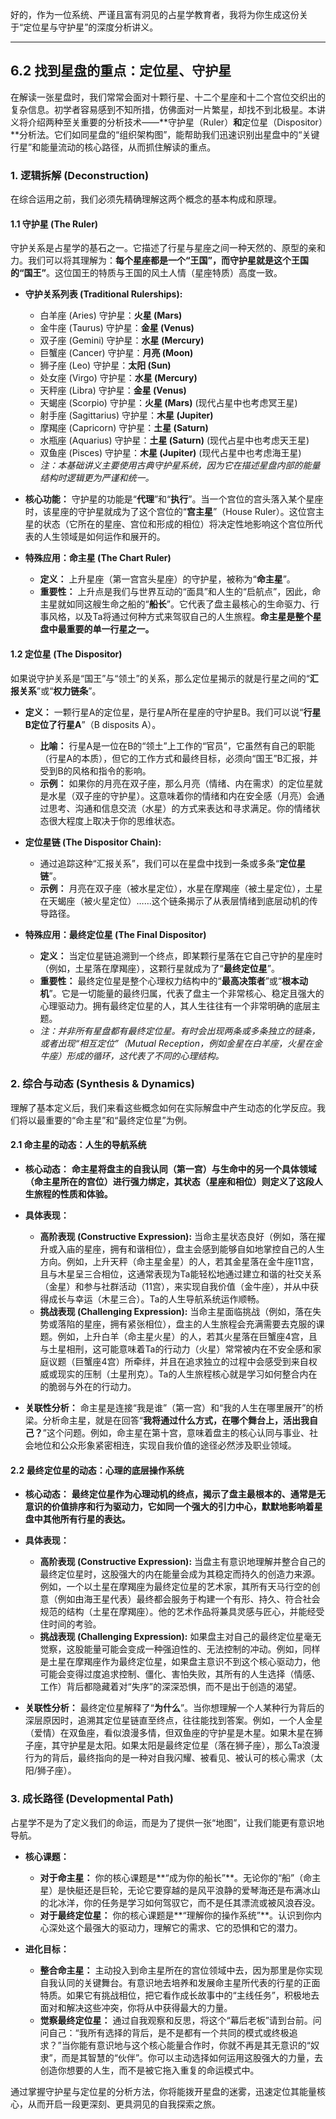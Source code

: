 好的，作为一位系统、严谨且富有洞见的占星学教育者，我将为你生成这份关于“定位星与守护星”的深度分析讲义。

---

## 6.2 找到星盘的重点：定位星、守护星

在解读一张星盘时，我们常常会面对十颗行星、十二个星座和十二个宫位交织出的复杂信息。初学者容易感到不知所措，仿佛面对一片繁星，却找不到北极星。本讲义将介绍两种至关重要的分析技术——**守护星（Ruler）**和**定位星（Dispositor）**分析法。它们如同星盘的“组织架构图”，能帮助我们迅速识别出星盘中的“关键行星”和能量流动的核心路径，从而抓住解读的重点。

### 1. 逻辑拆解 (Deconstruction)

在综合运用之前，我们必须先精确理解这两个概念的基本构成和原理。

#### **1.1 守护星 (The Ruler)**

守护关系是占星学的基石之一。它描述了行星与星座之间一种天然的、原型的亲和力。我们可以将其理解为：**每个星座都是一个“王国”，而守护星就是这个王国的“国王”**。这位国王的特质与王国的风土人情（星座特质）高度一致。

*   **守护关系列表 (Traditional Rulerships):**
    *   白羊座 (Aries) 守护星：**火星 (Mars)**
    *   金牛座 (Taurus) 守护星：**金星 (Venus)**
    *   双子座 (Gemini) 守护星：**水星 (Mercury)**
    *   巨蟹座 (Cancer) 守护星：**月亮 (Moon)**
    *   狮子座 (Leo) 守护星：**太阳 (Sun)**
    *   处女座 (Virgo) 守护星：**水星 (Mercury)**
    *   天秤座 (Libra) 守护星：**金星 (Venus)**
    *   天蝎座 (Scorpio) 守护星：**火星 (Mars)** (现代占星中也考虑冥王星)
    *   射手座 (Sagittarius) 守护星：**木星 (Jupiter)**
    *   摩羯座 (Capricorn) 守护星：**土星 (Saturn)**
    *   水瓶座 (Aquarius) 守护星：**土星 (Saturn)** (现代占星中也考虑天王星)
    *   双鱼座 (Pisces) 守护星：**木星 (Jupiter)** (现代占星中也考虑海王星)
    *   *注：本基础讲义主要使用古典守护星系统，因为它在描述星盘内部的能量结构时逻辑更为严谨和统一。*

*   **核心功能：** 守护星的功能是“**代理**”和“**执行**”。当一个宫位的宫头落入某个星座时，该星座的守护星就成为了这个宫位的“**宫主星**”（House Ruler）。这位宫主星的状态（它所在的星座、宫位和形成的相位）将决定性地影响这个宫位所代表的人生领域是如何运作和展开的。

*   **特殊应用：命主星 (The Chart Ruler)**
    *   **定义：** 上升星座（第一宫宫头星座）的守护星，被称为“**命主星**”。
    *   **重要性：** 上升点是我们与世界互动的“面具”和人生的“启航点”，因此，命主星就如同这艘生命之船的“**船长**”。它代表了盘主最核心的生命驱力、行事风格，以及Ta将通过何种方式来驾驭自己的人生旅程。**命主星是整个星盘中最重要的单一行星之一。**

#### **1.2 定位星 (The Dispositor)**

如果说守护关系是“国王”与“领土”的关系，那么定位星揭示的就是行星之间的“**汇报关系**”或“**权力链条**”。

*   **定义：** 一颗行星A的定位星，是行星A所在星座的守护星B。我们可以说“**行星B定位了行星A**”（B disposits A）。
    *   **比喻：** 行星A是一位在B的“领土”上工作的“官员”，它虽然有自己的职能（行星A的本质），但它的工作方式和最终目标，必须向“国王”B汇报，并受到B的风格和指令的影响。
    *   **示例：** 如果你的月亮在双子座，那么月亮（情绪、内在需求）的定位星就是水星（双子座的守护星）。这意味着你的情绪和内在安全感（月亮）会通过思考、沟通和信息交流（水星）的方式来表达和寻求满足。你的情绪状态很大程度上取决于你的思维状态。

*   **定位星链 (The Dispositor Chain):**
    *   通过追踪这种“汇报关系”，我们可以在星盘中找到一条或多条“**定位星链**”。
    *   **示例：** 月亮在双子座（被水星定位），水星在摩羯座（被土星定位），土星在天蝎座（被火星定位）……这个链条揭示了从表层情绪到底层动机的传导路径。

*   **特殊应用：最终定位星 (The Final Dispositor)**
    *   **定义：** 当定位星链追溯到一个终点，即某颗行星落在它自己守护的星座时（例如，土星落在摩羯座），这颗行星就成为了“**最终定位星**”。
    *   **重要性：** 最终定位星是整个心理权力结构中的“**最高决策者**”或“**根本动机**”。它是一切能量的最终归属，代表了盘主一个非常核心、稳定且强大的心理驱动力。拥有最终定位星的人，其人生往往有一个非常明确的底层主题。
    *   *注：并非所有星盘都有最终定位星。有时会出现两条或多条独立的链条，或者出现“相互定位”（Mutual Reception，例如金星在白羊座，火星在金牛座）形成的循环，这代表了不同的心理结构。*

### 2. 综合与动态 (Synthesis & Dynamics)

理解了基本定义后，我们来看这些概念如何在实际解盘中产生动态的化学反应。我们将以最重要的“命主星”和“最终定位星”为例。

#### **2.1 命主星的动态：人生的导航系统**

*   **核心动态：** **命主星将盘主的自我认同（第一宫）与生命中的另一个具体领域（命主星所在的宫位）进行强力绑定，其状态（星座和相位）则定义了这段人生旅程的性质和体验。**

*   **具体表现：**
    *   **高阶表现 (Constructive Expression):** 当命主星状态良好（例如，落在擢升或入庙的星座，拥有和谐相位），盘主会感到能够自如地掌控自己的人生方向。例如，上升天秤（命主星金星）的人，若其金星落在金牛座11宫，且与木星呈三合相位，这通常表现为Ta能轻松地通过建立和谐的社交关系（金星）和参与社群活动（11宫），来实现自我价值（金牛座），并从中获得成长与幸运（木星三合）。Ta的人生导航系统运作顺畅。
    *   **挑战表现 (Challenging Expression):** 当命主星面临挑战（例如，落在失势或落陷的星座，拥有紧张相位），盘主的人生旅程会充满需要去克服的课题。例如，上升白羊（命主星火星）的人，若其火星落在巨蟹座4宫，且与土星相刑，这可能意味着Ta的行动力（火星）常常被内在不安全感和家庭议题（巨蟹座4宫）所牵绊，并且在追求独立的过程中会感受到来自权威或现实的压制（土星刑克）。Ta的人生旅程核心就是学习如何整合内在的脆弱与外在的行动力。

*   **关联性分析：** 命主星是连接“我是谁”（第一宫）和“我的人生在哪里展开”的桥梁。分析命主星，就是在回答“**我将通过什么方式，在哪个舞台上，活出我自己？**”这个问题。例如，命主星在第十宫，意味着盘主的核心认同与事业、社会地位和公众形象紧密相连，实现自我价值的途径必然涉及职业领域。

#### **2.2 最终定位星的动态：心理的底层操作系统**

*   **核心动态：** **最终定位星作为心理动机的终点，揭示了盘主最根本的、通常是无意识的价值排序和行为驱动力，它如同一个强大的引力中心，默默地影响着星盘中其他所有行星的表达。**

*   **具体表现：**
    *   **高阶表现 (Constructive Expression):** 当盘主有意识地理解并整合自己的最终定位星时，这股强大的内在能量会成为其稳定而持久的创造力来源。例如，一个以土星在摩羯座为最终定位星的艺术家，其所有天马行空的创意（例如由海王星代表）最终都会服务于构建一个有形、持久、符合社会规范的结构（土星在摩羯座）。他的艺术作品将兼具灵感与匠心，并能经受住时间的考验。
    *   **挑战表现 (Challenging Expression):** 如果盘主对自己的最终定位星毫无觉察，这股能量可能会变成一种强迫性的、无法控制的冲动。例如，同样是土星在摩羯座作为最终定位星，如果盘主意识不到这个核心驱动力，他可能会变得过度追求控制、僵化、害怕失败，其所有的人生选择（情感、工作）背后都隐藏着对“失序”的深深恐惧，而不是出于创造的渴望。

*   **关联性分析：** 最终定位星解释了“**为什么**”。当你想理解一个人某种行为背后的深层原因时，追溯其定位星链直至终点，往往能找到答案。例如，一个人金星（爱情）在双鱼座，看似浪漫多情，但双鱼座的守护星是木星。如果木星在狮子座，其守护星是太阳。如果太阳是最终定位星（落在狮子座），那么Ta浪漫行为的背后，最终指向的是一种对自我闪耀、被看见、被认可的核心需求（太阳/狮子座）。

### 3. 成长路径 (Developmental Path)

占星学不是为了定义我们的命运，而是为了提供一张“地图”，让我们能更有意识地导航。

*   **核心课题：**
    *   **对于命主星：** 你的核心课题是**“成为你的船长”**。无论你的“船”（命主星）是快艇还是巨轮，无论它要穿越的是风平浪静的爱琴海还是布满冰山的北冰洋，你的任务是学习如何驾驭它，而不是任其漂流或被风浪吞没。
    *   **对于最终定位星：** 你的核心课题是**“理解你的操作系统”**。认识到你内心深处这个最强大的驱动力，理解它的需求、它的恐惧和它的潜力。

*   **进化目标：**
    *   **整合命主星：** 主动投入到命主星所在的宫位领域中去，因为那里是你实现自我认同的关键舞台。有意识地去培养和发展命主星所代表的行星的正面特质。如果它有挑战相位，把它看作成长故事中的“主线任务”，积极地去面对和解决这些冲突，你将从中获得最大的力量。
    *   **觉察最终定位星：** 通过自我观察和反思，将这个“幕后老板”请到台前。问问自己：“我所有选择的背后，是不是都有一个共同的模式或终极追求？”当你能有意识地与这个核心能量合作时，你就不再是其无意识的“奴隶”，而是其智慧的“伙伴”。你可以主动选择如何运用这股强大的力量，去创造你想要的人生，而不是被它拖入重复的命运模式中。

通过掌握守护星与定位星的分析方法，你将能拨开星盘的迷雾，迅速定位其能量核心，从而开启一段更深刻、更具洞见的自我探索之旅。

<!--
metadata:
  concept: [interpretation, natal-chart, archetype, ruler, dispositor]
  planet: [Sun, Moon, Mercury, Venus, Mars, Jupiter, Saturn, Uranus, Neptune, Pluto]
  sign: [Aries, Taurus, Gemini, Cancer, Leo, Virgo, Libra, Scorpio, Sagittarius, Capricorn, Aquarius, Pisces]
  house: [1st-house, 2nd-house, 3rd-house, 4th-house, 5th-house, 6th-house, 7th-house, 8th-house, 9th-house, 10th-house, 11th-house, 12th-house]
  aspect: []
  element: [Fire, Earth, Air, Water]
  modality: [Cardinal, Fixed, Mutable]
  difficulty: basic
  dependencies: [无]
-->